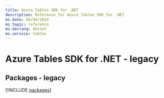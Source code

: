 ```yaml
---
title: Azure Tables SDK for .NET
description: Reference for Azure Tables SDK for .NET
ms.date: 04/04/2024
ms.topic: reference
ms.devlang: dotnet
ms.service: tables
---
```

# Azure Tables SDK for .NET - legacy
## Packages - legacy
[!INCLUDE [packages](tables-index.md)]